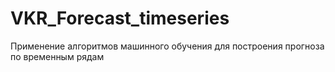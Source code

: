 # VKR_Forecast_timeseries
Применение алгоритмов машинного обучения для построения прогноза по временным рядам
